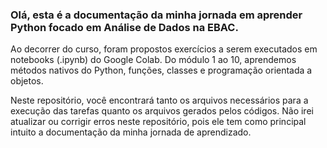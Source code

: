 ### Olá, esta é a documentação da minha jornada em aprender Python focado em Análise de Dados na EBAC.
Ao decorrer do curso, foram propostos exercícios a serem executados em notebooks (.ipynb) do Google Colab.
Do módulo 1 ao 10, aprendemos métodos nativos do Python, funções, classes e programação orientada a objetos.

Neste repositório, você encontrará tanto os arquivos necessários para a execução das tarefas quanto os arquivos gerados pelos códigos.
Não irei atualizar ou corrigir erros neste repositório, pois ele tem como principal intuito a documentação da minha jornada de aprendizado.
